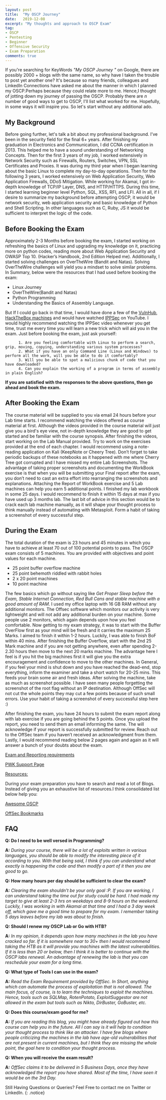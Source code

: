 ```yaml
---
layout: post
title:  "My OSCP Journey"
date:   2019-12-08
excerpt: "My thoughts and approach to OSCP Exam"
tag:
- OSCP 
- Pentesting
- Beginner
- Offensive Security
- Exam Preparation 
comments: true
---
```


If you're searching for KeyWords *"My OSCP Journey "* on Google, there are possibly 2000 + blogs with the same name, so why have I taken the trouble to post yet another one? It's because so many friends, colleagues and LinkedIn Connections have asked me about the manner in which I planned my OSCP.Perhaps because they could relate more to me. Hence,I thought of jotting down my journey of passing the OSCP. 
Probably there are *n* number of good ways to get to OSCP, I'll list what worked for me. Hopefully, in some ways it will inspire you. So let's start without any additional ado.


## My Background

Before going further, let's talk a bit about my professional background. I’ve been in the security field for the final 6+ years. After finishing my graduation in Electronics and Communication, I did CCNA certification in 2013. This helped me to have a sound understanding of Networking Concepts. Then for the first 3 years of my job, I worked extensively in Network Security such as Firewalls, Routers, Switches, VPN, SSL Certificates and Proxies. It was during my third year when I began learning about the basic Linux to complete my day-to-day operations. Then for the following 3 years, I worked extensively on Web Application Security, Web Application Firewalls, DDoS Mitigation. While working for Akamai, I got in-depth knowledge of TCP/IP Layer, DNS, and HTTP/HTTPS. During this time, I started learning beginner level Python, SQL, XSS, RFI, and LFI.
All in all, if I desire to summarize my background before attempting OSCP, it would be network security, web application security and basic knowledge of Python and Shell Scripting. In other languages such as C, Ruby, JS it would be sufficient to interpret the logic of the code.

## Before Booking the Exam

Approximately 2-3 Months before booking the exam, I started working on refreshing the basics of Linux and upgrading my knowledge on it, practicing more on python codes, reading more about Web Application Security and OWASP Top 10. (Hacker’s Handbook, 2nd Edition Helped me). Additionally, I started solving challenges on OverTheWire (Bandit and Natas). Solving OverTheWire challenges will yield you a mindset to solve similar problems. In Summary, below were the resources that I had used before booking the exam:
   * Linux Journey
   * OverTheWire(Bandit and Natas)
   * Python Programming
   * Understanding the Basics of Assembly Language.
          
But If I could go back in that time, I would have done a few of the <a href="https://www.vulnhub.com/">VulnHub</a>, <a href="https://www.hackthebox.eu/">HackTheBox machines</a> and would have watched <a href="https://www.youtube.com/channel/UCa6eh7gCkpPo5XXUDfygQQA">IPPSec</a> on YouTube. I would highly recommend watching the IPPSec video whenever you get time, trust me every time you will learn a new trick which will aid you in the exam. Just before booking the exam, just ask yourself:

          1. Are you feeling comfortable with Linux to perform a search, grip, moving, copying, understanding various system processes?
          2. What if you have an only Command Line (Linux and Windows) to perform all the work, will you be able to do it comfortably?
          3. Will you be able to spot a malicious chunk of code that you have downloaded?
          4. Can you explain the working of a program in terms of assembly in plain English?
          
**If you are satisfied with the responses to the above questions, then go ahead and book the exam.**

## After Booking the Exam

The course material will be supplied to you via email 24 hours before your Lab time starts. I recommend watching the videos offered as course material at first. Although the videos provided in the course material will just give you a bird's eye view, not in-depth knowledge they are good to get started and be familiar with the course synopsis. After finishing the videos, start working on the Lab Manual provided. Try to work on the exercises provided at the end of each chapter. I would recommend using a note-reading application on Kali (KeepNote or Cheery Tree). Don’t forget to take periodic backups of these notebooks as it happened with me where Cherry Tree got corrupted and I have missed my entire Lab Screenshots. The advantage of taking proper screenshots and documenting the WorkBook exercise is that when you will be submitting your Final report after the exam, you don’t need to cast an extra effort into rearranging the screenshots and explanations. Attaching the Report of WorkBook exercise and 5 Lab machines can help you earn 5 additional points. I finished my lab workbook in some 25 days. I would recommend to finish it within 15 days at max if you have used up 3 months lab. The last bit of advice in this section would be to crack each lab machine manually, as it will shape your thought process to think manually instead of automating with Metasploit. Form a habit of taking a screenshot of every successful step.


## During the Exam

The total duration of the exam is 23 hours and 45 minutes in which you have to achieve at least 70 out of 100 potential points to pass.
The OSCP exam consists of 5 machines. You are provided with objectives and point values for each machine.
* 25 point buffer overflow machine
* 25 point behemoth riddled with rabbit holes
* 2 x 20 point machines
* 10 point machine

The few basics which go without saying like *Get Proper Sleep before the Exam, Stable Internet Connection, Red Bull Cans and stable machine with a good amount of RAM*. I used my office laptop with 16 GB RAM without any additional monitors. The Offsec software which monitors our activity is very lightweight and will not add any additional burden on your machine. Some people use 2 monitors, which again depends upon how you feel comfortable. Now getting to my exam strategy, it was to start with the Buffer OverFlow first as your mind will be fresh and it carries the maximum 25 Marks. I aimed to finish it within 1-2 hours. Luckily, I was able to finish BoF within 40 mins. After finishing the Buffer Overflow, start with the 2nd 25 Mark machine and if you are not getting anywhere, even after spending 2-2.30 hours then move to the next 20 marks machine. The advantage here I feel is if you hit the big machines first it will give you the extra encouragement and confidence to move to the other machines. In General, if you feel your mind is shut down and you have reached the dead-end, stop everything, inform the examiner and take a short watch for 20-25 mins. This feeds your brain some air and fresh ideas. 
After solving the machine, take as much as screenshot possible. I have seen many people forgetting the screenshot of the root flag without an IP destination. Although OffSec will not cut the whole points they may cut a few points because of such small errors. Use your habit of taking a screenshot of every successful step here :)

After finishing the exam, you have 24 hours to submit the exam report along with lab exercise if you are going behind the 5 points. Once you upload the report, you need to send them an email informing the same. The will acknowledge if your report is successfully submitted for review. Reach out to the OffSec team if you haven’t received an acknowledgment from them. Lastly, I would recommend reading below 2 pages again and again as it will answer a bunch of your doubts about the exam.

 <a href="https://support.offensive-security.com/#!oscp-exam-guide.md">Exam and Reporting requirements </a> 
 
 
 <a href="https://support.offensive-security.com/#!pwk-support.md">PWK Support Page </a>
 

<a href="#" class="btn btn-success">Resources:</a>

During your exam preparation you have to search and read a lot of Blogs. Instead of giving you an exhaustive list of resources.I think consolidated list below help you:

 <a href="https://github.com/0x4D31/awesome-oscp/blob/master/README.md">Awesome OSCP </a>
 
 <a href="https://jivoi.github.io/2015/07/03/offensive-security-bookmarks/">OffSec Bookmarks </a>
 



## FAQ
**Q: Do I need to be well versed in Programming?**

**A:** *During your course, there will be a lot of exploits written in various languages, you should be able to modify the interesting piece of it according to you. With that being said, I think if you can understand what exactly is happening the code and then modify a part of it then you are good to go.*

**Q: How many hours per day should be sufficient to clear the exam?**

**A:** *Clearing the exam shouldn’t be your only goal :P. If you are working, I can understand taking the time out for study could be hard. I had made my target to give at least 2-3 hrs on weekdays and 8-9 hours on the weekend. Luckily, I was working in with Akamai at that time and I had a 3 day week off, which gave me a good time to prepare for my exam. I remember taking 5 days leaves before my lab was about to finish.*

**Q: Should I renew my OSCP Lab or Go with HTB?**

**A:** *In my opinion, it depends upon how many machines in the lab you have cracked so far. If it is somewhere near to 30+ then I would recommend taking the HTB as it will provide you machines with the latest vulnerabilities. If it is less than 20 or below, then I think it is better to continue with the OSCP labs renewal. An advantage of renewing the lab is that you can reschedule your exam for a long time.*

**Q: What type of Tools I can use in the exam?**

**A:** *Read the Exam Requirement provided by OffSec. In Short, anything which can automate the process of exploitation that is not allowed. The main focus, of course, is to learn the techniques to exploit the machines. Hence, tools such as SQLMap, RotenPotato, ExploitSuggestor are not allowed in the exam but tools such as Nikto, DirBuster, GoBuster, etc.*

**Q: Does this course/exam good for me?**

**A:** *If you are reading this blog, you might have already figured out how this course can help you in the future. All I can say is it will help to condition your thought process to think like an attacker. I have few blogs where people criticizing the machines in the lab have age-old vulnerabilities that are not present in current machines, but I think they are missing the whole point, the goal here to condition your thought process.*

**Q: When you will receive the exam result?**

**A:** *OffSec claims it to be delivered in 5 Business Days, once they have acknowledged the report you have shared. Most of the time, I have seen it would be on the 3rd Day.*

Still Having Questions or Queries? Feel Free to contact me on Twitter or LinkedIn. {: .notice}
